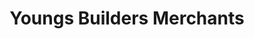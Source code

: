 ---
title: "Youngs Builders Merchants"
url: /dymchurch/youngs-builders-merchants/
shop: doityourself
---